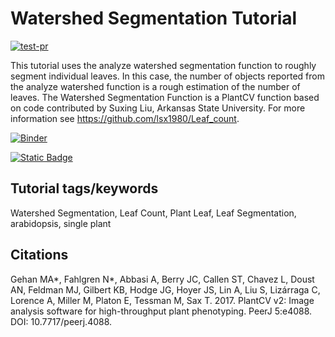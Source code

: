 # Watershed Segmentation Tutorial

[![test-pr](https://github.com/danforthcenter/plantcv-tutorial-watershed/actions/workflows/cs-tests.yml/badge.svg)](https://github.com/danforthcenter/plantcv-tutorial-watershed/actions/workflows/cs-tests.yml)

This tutorial uses the analyze watershed segmentation function to roughly segment individual leaves.
In this case, the number of objects reported from the analyze watershed function is a rough estimation
of the number of leaves. The Watershed Segmentation Function is a PlantCV function based on code contributed by Suxing Liu, Arkansas State University. 
For more information see https://github.com/lsx1980/Leaf_count. 

[![Binder](https://mybinder.org/badge_logo.svg)](https://mybinder.org/v2/gh/danforthcenter/plantcv-tutorial-watershed/HEAD?labpath=index.ipynb)

[![Static Badge](https://img.shields.io/badge/Open%20in%20GitHub-black?logo=github)](https://github.com/danforthcenter/plantcv-tutorial-watershed)

## Tutorial tags/keywords

Watershed Segmentation, Leaf Count, Plant Leaf, Leaf Segmentation, arabidopsis, single plant

## Citations

Gehan MA*, Fahlgren N*, Abbasi A, Berry JC, Callen ST, Chavez L, Doust AN, Feldman MJ, Gilbert KB, Hodge JG, Hoyer JS, Lin A, Liu S, Lizárraga C, Lorence A, Miller M, Platon E, Tessman M, Sax T. 2017. PlantCV v2: Image analysis software for high-throughput plant phenotyping. PeerJ 5:e4088. DOI: 10.7717/peerj.4088.

